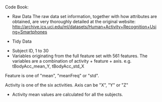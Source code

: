 Code Book:

* Raw Data
The raw data set information, together with how attributes are obtained, are very thoroughly
detailed at the original website: http://archive.ics.uci.edu/ml/datasets/Human+Activity+Recognition+Using+Smartphones

* Tidy Data
- Subject ID, 1 to 30
- Variables originating from the full feature set with 561 features. The variables are a combination of activity + feature + axis.  e.g. tBodyAcc_mean_Y, tBodyAcc_std_X

Feature is one of "mean", "meanFreq" or "std".

Activity is one of the six activities. Axis can be "X", "Y" or "Z"

* Activity mean values are calculated for all the subjects.
